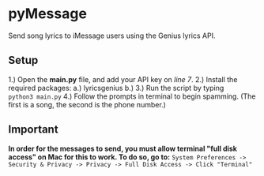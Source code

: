 # pyMessage
Send song lyrics to iMessage users using the Genius lyrics API.

## Setup
1.) Open the **main.py** file, and add your API key on *line 7*.
2.) Install the required packages:
    a.) lyricsgenius
    b.) 
3.) Run the script by typing ``` 
python3 main.py```
4.) Follow the prompts in terminal to begin spamming. (The first is a song, the second is the phone number.)

## Important
**In order for the messages to send, you must allow terminal "full disk access" on Mac for this to work.
To do so, go to:**
```System Preferences -> Security & Privacy -> Privacy -> Full Disk Access -> Click "Terminal"```

